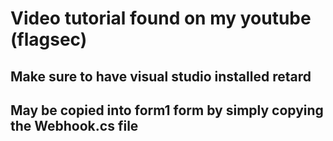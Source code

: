 # Video tutorial found on my youtube (flagsec)
## Make sure to have visual studio installed retard
## May be copied into form1 form by simply copying the Webhook.cs file 
